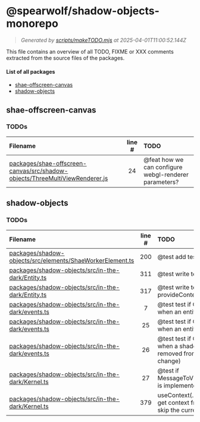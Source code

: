 
# @spearwolf/shadow-objects-monorepo

> _Generated by [scripts/makeTODO.mjs](scripts/makeTODO.mjs) at 2025-04-01T11:00:52.144Z_

This file contains an overview of all TODO, FIXME or XXX comments extracted from the source files of the packages.

#### List of all packages

- [shae-offscreen-canvas](#shae-offscreen-canvas)
- [shadow-objects](#shadow-objects)


## shae-offscreen-canvas

### TODOs
| Filename | line # | TODO |
|:------|:------:|:------|
| [packages/shae-offscreen-canvas/src/shadow-objects/ThreeMultiViewRenderer.js](packages/shae-offscreen-canvas/src/shadow-objects/ThreeMultiViewRenderer.js#L24) | 24 | @feat how we can configure webgl-renderer parameters? |


## shadow-objects

### TODOs
| Filename | line # | TODO |
|:------|:------:|:------|
| [packages/shadow-objects/src/elements/ShaeWorkerElement.ts](packages/shadow-objects/src/elements/ShaeWorkerElement.ts#L200) | 200 | @test add tests for defer destroy |
| [packages/shadow-objects/src/in-the-dark/Entity.ts](packages/shadow-objects/src/in-the-dark/Entity.ts#L311) | 311 | @test write tests for useContext() |
| [packages/shadow-objects/src/in-the-dark/Entity.ts](packages/shadow-objects/src/in-the-dark/Entity.ts#L317) | 317 | @test write tests for provideContext() |
| [packages/shadow-objects/src/in-the-dark/events.ts](packages/shadow-objects/src/in-the-dark/events.ts#L7) | 7 | @test test if OnCreate is called when an entity token is changed |
| [packages/shadow-objects/src/in-the-dark/events.ts](packages/shadow-objects/src/in-the-dark/events.ts#L25) | 25 | @test test if OnDestroy is called when an entity is destroyed |
| [packages/shadow-objects/src/in-the-dark/events.ts](packages/shadow-objects/src/in-the-dark/events.ts#L26) | 26 | @test test if OnDestroy is called when a shadow-object is removed from an entity (token-change) |
| [packages/shadow-objects/src/in-the-dark/Kernel.ts](packages/shadow-objects/src/in-the-dark/Kernel.ts#L27) | 27 | @test if MessageToView#traverseChildren is implemented all the way down |
| [packages/shadow-objects/src/in-the-dark/Kernel.ts](packages/shadow-objects/src/in-the-dark/Kernel.ts#L379) | 379 | useContext(.. {skipSelf: true}) - to get context from parent entity and skip the current entity |

